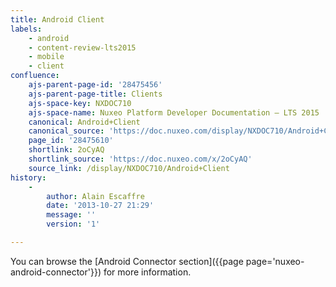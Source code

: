 ```yaml
---
title: Android Client
labels:
    - android
    - content-review-lts2015
    - mobile
    - client
confluence:
    ajs-parent-page-id: '28475456'
    ajs-parent-page-title: Clients
    ajs-space-key: NXDOC710
    ajs-space-name: Nuxeo Platform Developer Documentation — LTS 2015
    canonical: Android+Client
    canonical_source: 'https://doc.nuxeo.com/display/NXDOC710/Android+Client'
    page_id: '28475610'
    shortlink: 2oCyAQ
    shortlink_source: 'https://doc.nuxeo.com/x/2oCyAQ'
    source_link: /display/NXDOC710/Android+Client
history:
    - 
        author: Alain Escaffre
        date: '2013-10-27 21:29'
        message: ''
        version: '1'

---
```

You can browse the [Android Connector section]({{page page='nuxeo-android-connector'}}) for more information.
